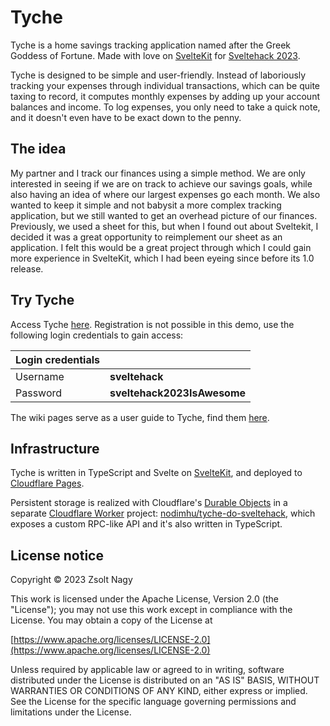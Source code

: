# Tyche

Tyche is a home savings tracking application named after the Greek Goddess of Fortune. Made with love on [SvelteKit](https://kit.svelte.dev) for [Sveltehack 2023](https://hack.sveltesociety.dev/).

Tyche is designed to be simple and user-friendly. Instead of laboriously tracking your expenses through individual transactions, which can be quite taxing to record, it computes monthly expenses by adding up your account balances and income. To log expenses, you only need to take a quick note, and it doesn't even have to be exact down to the penny.

## The idea

My partner and I track our finances using a simple method. We are only interested in seeing if we are on track to achieve our savings goals, while also having an idea of where our largest expenses go each month. We also wanted to keep it simple and not babysit a more complex tracking application, but we still wanted to get an overhead picture of our finances. Previously, we used a sheet for this, but when I found out about Sveltekit, I decided it was a great opportunity to reimplement our sheet as an application. I felt this would be a great project through which I could gain more experience in SvelteKit, which I had been eyeing since before its 1.0 release.

## Try Tyche

Access Tyche [here](https://tyche-sveltehack.nodim.hu). Registration is not possible in this demo, use the following login credentials to gain access:

| Login credentials |                             |
| ----------------- | --------------------------- |
| Username          | **sveltehack**              |
| Password          | **sveltehack2023IsAwesome** |

The wiki pages serve as a user guide to Tyche, find them [here](https://github.com/nodimhu/tyche-sveltehack/wiki).

## Infrastructure

Tyche is written in TypeScript and Svelte on [SvelteKit](https://kit.svelte.dev), and deployed to [Cloudflare Pages](https://pages.cloudflare.com/).

Persistent storage is realized with Cloudflare's [Durable Objects](https://www.cloudflare.com/products/durable-objects/) in a separate [Cloudflare Worker](https://workers.cloudflare.com/) project: [nodimhu/tyche-do-sveltehack](https://github.com/nodimhu/tyche-do-sveltehack), which exposes a custom RPC-like API and it's also written in TypeScript.

## License notice

Copyright © 2023 Zsolt Nagy

This work is licensed under the Apache License, Version 2.0 (the "License"); you may not use this work except in compliance with the License. You may obtain a copy of the License at

[https://www.apache.org/licenses/LICENSE-2.0](https://www.apache.org/licenses/LICENSE-2.0)

Unless required by applicable law or agreed to in writing, software distributed under the License is distributed on an "AS IS" BASIS, WITHOUT WARRANTIES OR CONDITIONS OF ANY KIND, either express or implied. See the License for the specific language governing permissions and limitations under the License.
